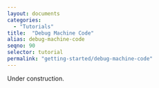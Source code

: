 ```yaml
---
layout: documents
categories: 
  - "Tutorials"
title:  "Debug Machine Code"
alias: debug-machine-code
seqno: 90
selector: tutorial
permalink: "getting-started/debug-machine-code"
---
```


Under construction.

